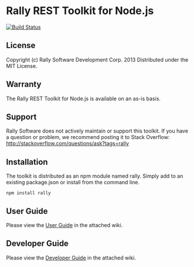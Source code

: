# Rally REST Toolkit for Node.js

[![Build Status](https://travis-ci.org/krmorse/rally-node.png?branch=master)](https://travis-ci.org/krmorse/rally-node)

## License

Copyright (c) Rally Software Development Corp. 2013 Distributed under the MIT License.

## Warranty

The Rally REST Toolkit for Node.js is available on an as-is basis.

## Support

Rally Software does not actively maintain or support this toolkit. If you have a question or problem, we recommend posting it to Stack Overflow: http://stackoverflow.com/questions/ask?tags=rally

## Installation

The toolkit is distributed as an npm module named rally.  Simply add to an existing package.json or install from the command line.
```
npm install rally
```

## User Guide
Please view the [User Guide](https://github.com/krmorse/rally-node/wiki/User-Guide) in the attached wiki.

## Developer Guide
Please view the [Developer Guide](https://github.com/krmorse/rally-node/wiki/Developer-Guide) in the attached wiki.
